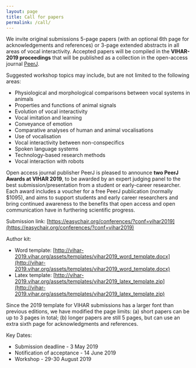 ```yaml
---
layout: page
title: Call for papers
permalink: /call/
---
```


<!--Almost all animals exploit vocal signals for a range of ecologically-motivated purposes: from detecting predators/prey and marking territory, to expressing emotions, establishing social relations and sharing information. Whether it’s a bird raising an alarm, a whale calling to potential partners, a dog responding to human commands, a parent reading a story with a child, or a businessperson accessing stock prices using Siri on an iPhone, vocalisation provides a valuable communications channel through which behaviour may be coordinated and controlled, and information may be distributed and acquired. Indeed, the ubiquity of vocal interaction has led to research across a diverse array of fields, from assessing animal welfare, to understanding the precursors of human language, to developing voice-based human-machine interaction. Clearly, there is potential for cross-fertilisation between disciplines; for example, using robots to investigate contemporary theories of language grounding, using machine learning to analyse different habitats or adding vocal expressivity to the next generation of autonomous social agents. However, many opportunities remain unexplored, not least due to the lack of a suitable forum.

**VIHAR-2019** is the second international workshop on **Vocal Interactivity in-and-between Humans, Animals and Robots**. Taking place in London, UK on 29-30 August 2019, VIHAR-2019 aims to bring together researchers studying vocalisation and speech-based interaction in-and-between humans, animals and robots from a variety of different fields. VIHAR-2019 will provide an opportunity to share and discuss theoretical insights, best practices, tools and methodologies, and to identify common principles underpinning vocal behaviour in a multi-disciplinary environment.

VIHAR-2019 is scheduled to take place as a satellite event immediately before the [2019 International Bioacoustics Congress](http://www.2019.ibac.info/) (which takes place in Brighton, UK). We are aiming to keep the registration fee as low as possible.

The workshop follows the success of the 1st International workshop on Vocal Interactivity in-and-between Humans, Animals and Robots ([VIHAR-2017](http://vihar-2017.vihar.org/)). If you wish to join the VIHAR community, you can read more about us here, subscribe to our mailing list here, follow the VIHAR-2019 twitter account or [Facebook group](https://www.facebook.com/groups/1447726768643928/). -->

We invite original submissions 5-page papers (with an optional 6th page for acknowledgements and references) or 3-page extended abstracts in all areas of vocal interactivity. Accepted papers will be compiled in the **VIHAR-2019 proceedings** that will be published as a collection in the open-access journal [PeerJ](https://peerj.com/).

Suggested workshop topics may include, but are not limited to the following areas:
- Physiological and morphological comparisons between vocal systems in animals
- Properties and functions of animal signals
- Evolution of vocal interactivity
- Vocal imitation and learning
- Conveyance of emotion
- Comparative analyses of human and animal vocalisations
- Use of vocalisation
- Vocal interactivity between non-conspecifics
- Spoken language systems
- Technology-based research methods
- Vocal interaction with robots

Open access journal publisher PeerJ is pleased to announce **two PeerJ Awards at VIHAR 2019**, to be awarded by an expert judging panel to the best submission/presentation from a student or early-career researcher. Each award includes a voucher for a free PeerJ publication (normally $1095), and aims to support students and early career researchers and bring continued awareness to the benefits that open access and open communication have in furthering scientific progress.

Submission link: [https://easychair.org/conferences/?conf=vihar2019](https://easychair.org/conferences/?conf=vihar2019)

Author kit:
- Word template: [http://vihar-2019.vihar.org/assets/templates/vihar2019_word_template.docx](http://vihar-2019.vihar.org/assets/templates/vihar2019_word_template.docx)
- Latex template: [http://vihar-2019.vihar.org/assets/templates/vihar2019_latex_template.zip](http://vihar-2019.vihar.org/assets/templates/vihar2019_latex_template.zip)

Since the 2019 template for VIHAR submissions has a larger font than previous editions, we have modified the page limits: (a) short papers can be up to 3 pages in total; (b) longer papers are still 5 pages, but can use an extra sixth page for acknowledgments and references.

Key Dates:
- Submission deadline - 3 May 2019
- Notification of acceptance - 14 June 2019
- Workshop - 29-30 August 2019

